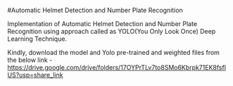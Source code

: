 #Automatic Helmet Detection and Number Plate Recognition

Implementation of Automatic Helmet Detection and Number Plate Recognition using approach called as YOLO(You Only Look Once) Deep Learning Technique.

Kindly, download the model and Yolo pre-trained and weighted files from the below link -
https://drive.google.com/drive/folders/17OYPrTLv7to8SMo6Kbrpk71EK8fsflUS?usp=share_link
